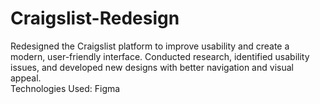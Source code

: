 # Craigslist-Redesign
Redesigned the Craigslist platform to improve usability and create a modern, user-friendly interface. Conducted research, identified usability issues, and developed new designs with better navigation and visual appeal.     
Technologies Used:  Figma
